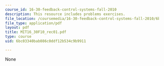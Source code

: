 ```yaml
---
course_id: 16-30-feedback-control-systems-fall-2010
description: This resource includes problems exercises.
file_location: /coursemedia/16-30-feedback-control-systems-fall-2010/6bc03340bab086c0ddf12b534c9b9911_MIT16_30F10_rec01.pdf
file_type: application/pdf
layout: pdf
title: MIT16_30F10_rec01.pdf
type: course
uid: 6bc03340bab086c0ddf12b534c9b9911

---
```

None